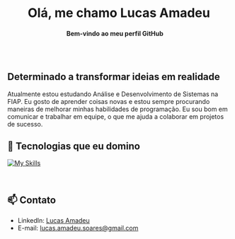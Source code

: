 <h1 align="center">Olá, me chamo Lucas Amadeu
<h4 align="center"> Bem-vindo ao meu perfil GitHub <img src="https://user-images.githubusercontent.com/42378118/110234147-e3259600-7f4e-11eb-95be-0c4047144dea.gif" width="15">

 <br><br>
  
<!-- Um slogan que descreve você -->
## Determinado a transformar ideias em realidade

<!-- Um parágrafo que descreve você -->
Atualmente estou estudando Análise e Desenvolvimento de Sistemas na FIAP. Eu gosto de aprender coisas novas e estou sempre procurando maneiras de melhorar minhas habilidades de programação. Eu sou bom em comunicar e trabalhar em equipe, o que me ajuda a colaborar em projetos de sucesso.
 

<!-- Habilidades e ferramentas que você domina -->
## 🚀 Tecnologias que eu domino 

[![My Skills](https://skillicons.dev/icons?i=html,css,js,react,go,git)](https://skillicons.dev)

 <br>
  
<!-- Contato -->
## 📫 Contato
- LinkedIn: [Lucas Amadeu](https://www.linkedin.com/in/lucas-amadeuu/) 
- E-mail: lucas.amadeu.soares@gmail.com
